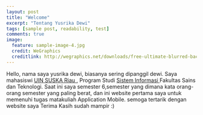 ```yaml
---
layout: post
title: "Welcome"
excerpt: "Tentang Yusrika Dewi"
tags: [sample post, readability, test]
comments: true
image:
  feature: sample-image-4.jpg
  credit: WeGraphics
  creditlink: http://wegraphics.net/downloads/free-ultimate-blurred-background-pack/
---
```

Hello, nama saya yusrika dewi, biasanya sering dipanggil dewi.
Saya mahasiswi <a href="http://uin-suska.ac.id/"> UIN SUSKA Riau </a>,  Program Studi <a href="http://sif.uin-suska.ac.id/"> Sistem Informasi </a> Fakultas Sains dan Teknologi.
Saat ini saya semester 6,semester yang dimana kata orang-orang semester yang paling berat, dan ini website pertama saya untuk memenuhi tugas matakuliah Application Mobile.
semoga tertarik dengan website saya
Terima Kasih sudah mampir :)
